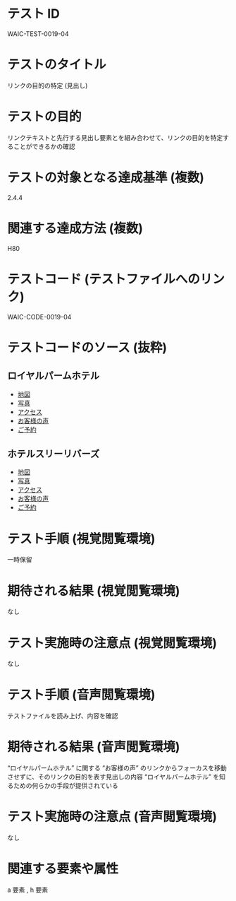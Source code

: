 

# テスト ID
WAIC-TEST-0019-04

# テストのタイトル
リンクの目的の特定 (見出し)

# テストの目的
リンクテキストと先行する見出し要素とを組み合わせて、リンクの目的を特定することができるかの確認

# テストの対象となる達成基準 (複数)
2.4.4

# 関連する達成方法 (複数)
H80

# テストコード (テストファイルへのリンク)
WAIC-CODE-0019-04

# テストコードのソース (抜粋)
<div>
<h2>ロイヤルパームホテル</h2>
<ul class="horizontal">
<li><a href="#">地図</a></li>
<li><a href="#">写真</a></li>
<li><a href="#">アクセス</a></li>
<li><a href="http://waic.jp/">お客様の声</a></li>
<li><a href="#">ご予約</a></li>
</ul>

<h2>ホテルスリーリバーズ</h2>
<ul class="horizontal">
<li><a href="#">地図</a></li>
<li><a href="#">写真</a></li>
<li><a href="#">アクセス</a></li>
<li><a href="#">お客様の声</a></li>
<li><a href="#">ご予約</a></li>
</ul>
</div>

# テスト手順 (視覚閲覧環境)
一時保留

# 期待される結果 (視覚閲覧環境)
なし

# テスト実施時の注意点 (視覚閲覧環境)
なし

# テスト手順 (音声閲覧環境)
テストファイルを読み上げ、内容を確認

# 期待される結果 (音声閲覧環境)
“ロイヤルパームホテル” に関する “お客様の声” のリンクからフォーカスを移動させずに、そのリンクの目的を表す見出しの内容 “ロイヤルパームホテル” を知るための何らかの手段が提供されている

# テスト実施時の注意点 (音声閲覧環境)
なし

# 関連する要素や属性
a 要素 , h 要素


